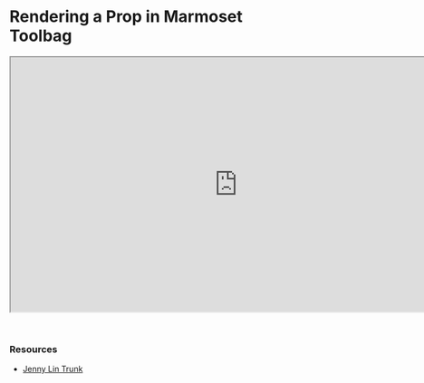 # Rendering a Prop in Marmoset Toolbag

<p><iframe src="https://www.youtube.com/embed/BoKjmIywjIY?rel=0" width="800" height="450" allowfullscreen="allowfullscreen" allow="accelerometer; autoplay; clipboard-write; encrypted-media; gyroscope; picture-in-picture"></iframe></p>
<p>&nbsp;</p>
<h3>Resources</h3>
<ul>
<li><a class="inline_disabled" href="https://www.dropbox.com/sh/ehucfftdp9dfp6y/AAC3CgY14s9C0MVz3QveQN9Ca?dl=0" target="_blank">Jenny Lin Trunk</a></li>
</ul>
<p>&nbsp;</p>